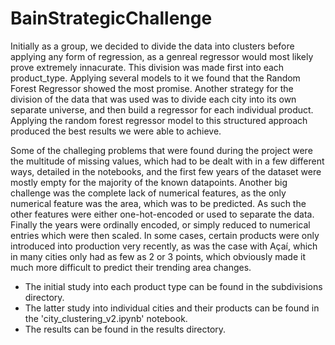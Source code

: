 # BainStrategicChallenge

Initially as a group, we decided to divide the data into clusters before applying any form of regression, as a genreal regressor would most likely prove extremely innacurate. This division was made first into each product_type. Applying several models to it we found that the Random Forest Regressor showed the most promise. Another strategy for the division of the data that was used was to divide each city into its own separate universe, and then build a regressor for each individual product. Applying the random forest regressor model to this structured approach produced the best results we were able to achieve.

Some of the challeging problems that were found during the project were the multitude of missing values, which had to be dealt with in a few different ways, detailed in the notebooks, and the first few years of the dataset were mostly empty for the majority of the known datapoints. Another big challenge was the complete lack of numerical features, as the only numerical feature was the area, which was to be predicted. As such the other features were either one-hot-encoded or used to separate the data. Finally the years were ordinally encoded, or simply reduced to numerical entries which were then scaled. In some cases, certain products were only introduced into production very recently, as was the case with Açaí, which in many cities only had as few as 2 or 3 points, which obviously made it much more difficult to predict their trending area changes.

- The initial study into each product type can be found in the subdivisions directory.
- The latter study into individual cities and their products can be found in the 'city_clustering_v2.ipynb' notebook.
- The results can be found in the results directory.


